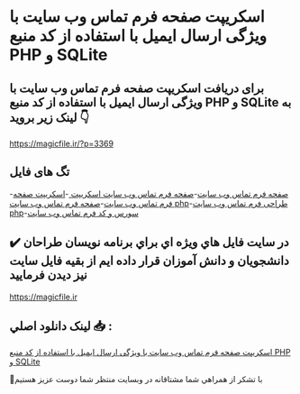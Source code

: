 # اسکریپت صفحه فرم تماس وب سایت با ویژگی ارسال ایمیل با استفاده از کد منبع PHP و SQLite

## برای دریافت اسکریپت صفحه فرم تماس وب سایت با ویژگی ارسال ایمیل با استفاده از کد منبع PHP و SQLite به لینک زیر بروید 👇

https://magicfile.ir/?p=3369

## تگ های فایل

-[صفحه فرم تماس وب سایت](https://magicfile.ir/product/%d8%a7%d8%b3%da%a9%d8%b1%db%8c%d9%be%d8%aa%d8%b5%d9%81%d8%ad%d9%87-%d9%81%d8%b1%d9%85-%d8%aa%d9%85%d8%a7%d8%b3-%d9%88%d8%a8-%d8%b3%d8%a7%db%8c%d8%aa-%d8%a8%d8%a7-%d8%a7%db%8c%d9%85%db%8c%d9%84-php-sqlite/)-[صفحه فرم تماس وب سایت اسکریپت ](https://magicfile.ir/product/%d8%a7%d8%b3%da%a9%d8%b1%db%8c%d9%be%d8%aa%d8%b5%d9%81%d8%ad%d9%87-%d9%81%d8%b1%d9%85-%d8%aa%d9%85%d8%a7%d8%b3-%d9%88%d8%a8-%d8%b3%d8%a7%db%8c%d8%aa-%d8%a8%d8%a7-%d8%a7%db%8c%d9%85%db%8c%d9%84-php-sqlite/)-[اسکریپت صفحه فرم تماس وب سایت](https://magicfile.ir/product/%d8%a7%d8%b3%da%a9%d8%b1%db%8c%d9%be%d8%aa%d8%b5%d9%81%d8%ad%d9%87-%d9%81%d8%b1%d9%85-%d8%aa%d9%85%d8%a7%d8%b3-%d9%88%d8%a8-%d8%b3%d8%a7%db%8c%d8%aa-%d8%a8%d8%a7-%d8%a7%db%8c%d9%85%db%8c%d9%84-php-sqlite/)-[صفحه فرم تماس وب سایت php](https://magicfile.ir/product/%d8%a7%d8%b3%da%a9%d8%b1%db%8c%d9%be%d8%aa%d8%b5%d9%81%d8%ad%d9%87-%d9%81%d8%b1%d9%85-%d8%aa%d9%85%d8%a7%d8%b3-%d9%88%d8%a8-%d8%b3%d8%a7%db%8c%d8%aa-%d8%a8%d8%a7-%d8%a7%db%8c%d9%85%db%8c%d9%84-php-sqlite/)-[طراحی فرم تماس وب سایت php](https://magicfile.ir/product/%d8%a7%d8%b3%da%a9%d8%b1%db%8c%d9%be%d8%aa%d8%b5%d9%81%d8%ad%d9%87-%d9%81%d8%b1%d9%85-%d8%aa%d9%85%d8%a7%d8%b3-%d9%88%d8%a8-%d8%b3%d8%a7%db%8c%d8%aa-%d8%a8%d8%a7-%d8%a7%db%8c%d9%85%db%8c%d9%84-php-sqlite/)-[سورس و کد فرم تماس وب سایت](https://magicfile.ir/product/%d8%a7%d8%b3%da%a9%d8%b1%db%8c%d9%be%d8%aa%d8%b5%d9%81%d8%ad%d9%87-%d9%81%d8%b1%d9%85-%d8%aa%d9%85%d8%a7%d8%b3-%d9%88%d8%a8-%d8%b3%d8%a7%db%8c%d8%aa-%d8%a8%d8%a7-%d8%a7%db%8c%d9%85%db%8c%d9%84-php-sqlite/)

## ✔️ در سايت فايل هاي ويژه اي براي برنامه نويسان طراحان دانشجويان و دانش آموزان قرار داده ايم از بقيه فايل سايت نيز ديدن فرماييد

https://magicfile.ir


## لينک دانلود اصلي 📥 :

[اسکریپت صفحه فرم تماس وب سایت با ویژگی ارسال ایمیل با استفاده از کد منبع PHP و SQLite](https://magicfile.ir/product/%d8%a7%d8%b3%da%a9%d8%b1%db%8c%d9%be%d8%aa%d8%b5%d9%81%d8%ad%d9%87-%d9%81%d8%b1%d9%85-%d8%aa%d9%85%d8%a7%d8%b3-%d9%88%d8%a8-%d8%b3%d8%a7%db%8c%d8%aa-%d8%a8%d8%a7-%d8%a7%db%8c%d9%85%db%8c%d9%84-php-sqlite/) 


🙏با تشکر از همراهي شما مشتاقانه در وبسایت منتظر شما دوست عزیز هستیم

